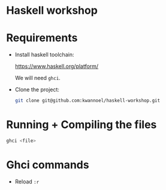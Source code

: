 # Haskell workshop

# Requirements

- Install haskell toolchain: 

  https://www.haskell.org/platform/

  We will need `ghci`.

- Clone the project:
  
    ```sh
    git clone git@github.com:kwannoel/haskell-workshop.git
    ``` 

# Running + Compiling the files

``` sh
ghci <file>
```

# Ghci commands

- Reload `:r`
